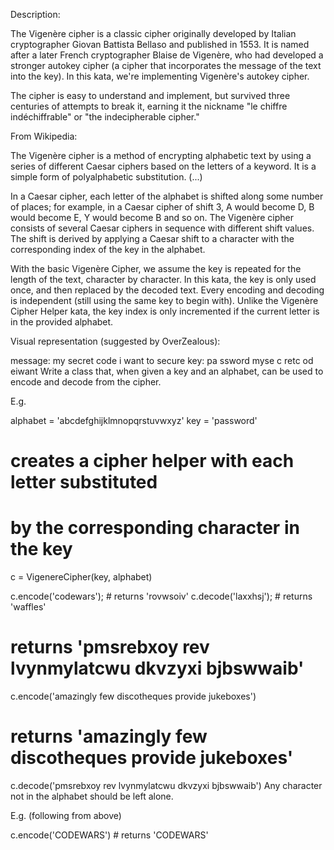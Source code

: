 Description:

The Vigenère cipher is a classic cipher originally developed by Italian cryptographer Giovan Battista Bellaso and published in 1553. It is named after a later French cryptographer Blaise de Vigenère, who had developed a stronger autokey cipher (a cipher that incorporates the message of the text into the key). In this kata, we're implementing Vigenère's autokey cipher.

The cipher is easy to understand and implement, but survived three centuries of attempts to break it, earning it the nickname "le chiffre indéchiffrable" or "the indecipherable cipher."

From Wikipedia:

The Vigenère cipher is a method of encrypting alphabetic text by using a series of different Caesar ciphers based on the letters of a keyword. It is a simple form of polyalphabetic substitution.
(...)

In a Caesar cipher, each letter of the alphabet is shifted along some number of places; for example, in a Caesar cipher of shift 3, A would become D, B would become E, Y would become B and so on. The Vigenère cipher consists of several Caesar ciphers in sequence with different shift values.
The shift is derived by applying a Caesar shift to a character with the corresponding index of the key in the alphabet.

With the basic Vigenère Cipher, we assume the key is repeated for the length of the text, character by character. In this kata, the key is only used once, and then replaced by the decoded text. Every encoding and decoding is independent (still using the same key to begin with). Unlike the Vigenère Cipher Helper kata, the key index is only incremented if the current letter is in the provided alphabet.

Visual representation (suggested by OverZealous):

message: my secret code i want to secure
key:     pa ssword myse c retc od eiwant
Write a class that, when given a key and an alphabet, can be used to encode and decode from the cipher.

E.g.

alphabet = 'abcdefghijklmnopqrstuvwxyz'
key = 'password'

# creates a cipher helper with each letter substituted
# by the corresponding character in the key
c = VigenereCipher(key, alphabet)

c.encode('codewars'); # returns 'rovwsoiv'
c.decode('laxxhsj'); # returns 'waffles'

# returns 'pmsrebxoy rev lvynmylatcwu dkvzyxi bjbswwaib'
c.encode('amazingly few discotheques provide jukeboxes')

# returns 'amazingly few discotheques provide jukeboxes'
c.decode('pmsrebxoy rev lvynmylatcwu dkvzyxi bjbswwaib')
Any character not in the alphabet should be left alone.

E.g. (following from above)

c.encode('CODEWARS') # returns 'CODEWARS'